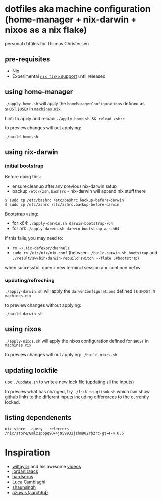 # dotfiles aka machine configuration (home-manager + nix-darwin + nixos as a nix flake)

personal dotfiles for Thomas Christensen

## pre-requisites

- [Nix](https://nixos.org/manual/nix/stable/#chap-installation)
- Experimental [`nix flake` support](https://nixos.wiki/wiki/flakes#Installing_flakes) until released

## using home-manager

`./apply-home.sh` will apply the `homeManagerConfigurations` defined as `$HOST`.`$USER` in `machines.nix`

hint: to apply and reload: `./apply-home.sh && reload_zshrc`

to preview changes without applying:

`./build-home.sh`

## using nix-darwin

### initial bootstrap

Before doing this:
- ensure cleanup after any previous nix-darwin setup
- backup `/etc/{zsh,bash}rc` - nix-darwin will append nix stuff there
```
$ sudo cp /etc/bashrc /etc/bashrc.backup-before-darwin
$ sudo cp /etc/zshrc /etc/zshrc.backup-before-darwin
```

Bootstrap using: 
- for x64: `./apply-darwin.sh darwin-bootstrap-x64`
- for m1:  `./apply-darwin.sh darwin-bootstrap-aarch64`

If this fails, you may need to:
- `rm ~/.nix-defexpr/channels`
- `sudo rm /etc/nix/nix.conf` (between `./build-darwin.sh bootstrap` and `./result/sw/bin/darwin-rebuild switch --flake .#bootstrap`)

when successful, open a new terminal session and continue below

### updating/refreshing

`./apply-darwin.sh` will apply the `darwinConfigurations` defined as `$HOST` in `machines.nix`

to preview changes without applying:

`./build-darwin.sh`

## using nixos

`./apply-nixos.sh` will apply the nixos configuration defined for `$HOST` in `machines.nix`

to preview changes without applying: `./build-nixos.sh`

## updating lockfile

use `./update.sh` to write a new lock file (updating all the inputs)

to preview what has changed, try `./lock-to-github.sh` which can show github links to the different inputs including differences to the currently locked.

## listing dependenents

`nix-store --query --referrers /nix/store/8mlz1pppq90x4j959932jzhm982rb2rc-gtk4-4.6.5`

# Inspiration

- [wiltaylor](https://github.com/wiltaylor/dotfiles) and his awesome [videos](https://www.youtube.com/watch?v=QKoQ1gKJY5A)
- [jordanisaacs](https://github.com/jordanisaacs/dotfiles)
- [hardselius](https://github.com/hardselius/dotfiles)
- [Luca Cambiaghi](https://www.lucacambiaghi.com/nixpkgs/readme.html)
- [shaunsingh](https://github.com/shaunsingh/nix-darwin-dotfiles/)
- [azuwis (aarch64)](https://github.com/azuwis/nix-config)